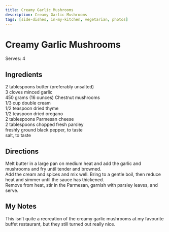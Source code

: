 ```yaml
---
title: Creamy Garlic Mushrooms
description: Creamy Garlic Mushrooms
tags: [side-dishes, in-my-kitchen, vegetarian, photos]
---
```


# Creamy Garlic Mushrooms
Serves: 4

## Ingredients
2 tablespoons butter (preferably unsalted)  
3 cloves minced garlic  
450 grams (16 ounces) Chestnut mushrooms  
1/3 cup double cream  
1/2 teaspoon dried thyme  
1/2 teaspoon dried oregano  
2 tablespoons Parmesan cheese  
2 tablespoons chopped fresh parsley  
freshly ground black pepper, to taste  
salt, to taste

## Directions
Melt butter in a large pan on medium heat and add the garlic and mushrooms and fry until tender and browned.  
Add the cream and spices and mix well. Bring to a gentle boil, then reduce heat and simmer until the sauce has thickened.  
Remove from heat, stir in the Parmesan, garnish with parsley leaves, and serve.

## My Notes
This isn’t quite a recreation of the creamy garlic mushrooms at my favourite buffet restaurant, but they still turned out really nice.